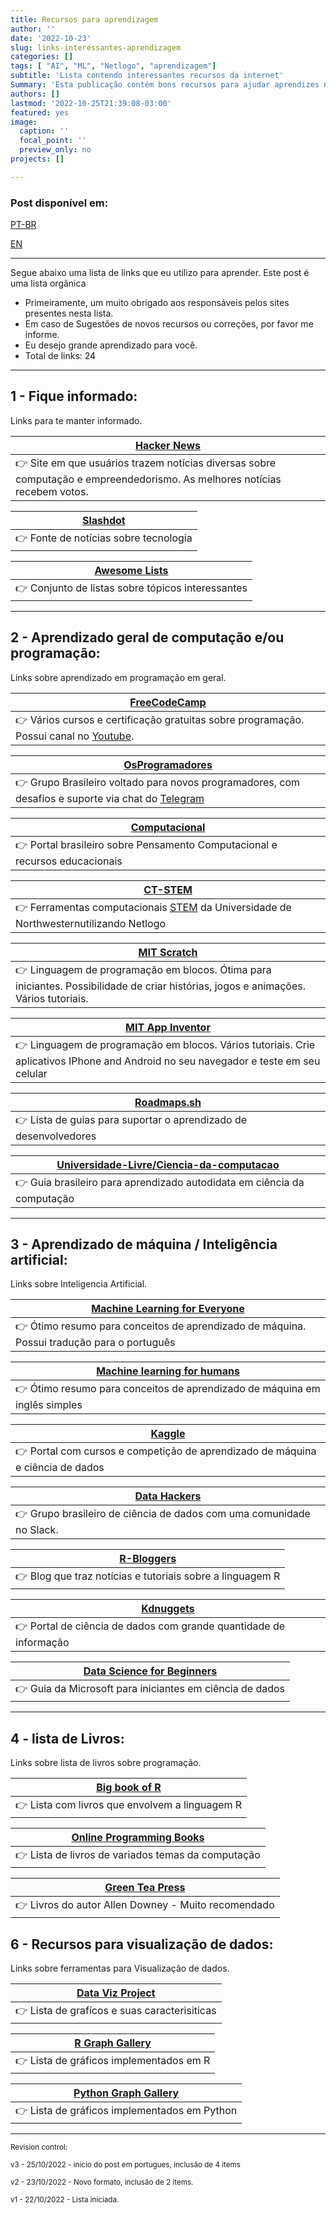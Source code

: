 ```yaml
---
title: Recursos para aprendizagem
author: ''
date: '2022-10-23'
slug: links-interessantes-aprendizagem
categories: []
tags: [ "AI", "ML", "Netlogo", "aprendizagem"]
subtitle: 'Lista contendo interessantes recursos da internet'
Summary: 'Esta publicação contém bons recursos para ajudar aprendizes novos e experientes'
authors: []
lastmod: '2022-10-25T21:39:08-03:00'
featured: yes
image:
  caption: ''
  focal_point: ''
  preview_only: no
projects: []

---
```


### Post disponível em:

[PT-BR](https://lgrando1.github.io/post/links-interessantes-aprendizagem/)

[EN](https://lgrando1.github.io/post/learning-resource-links/)
___ 
Segue abaixo uma lista de links que eu utilizo para aprender. Este post é uma lista orgânica
- Primeiramente, um muito obrigado aos responsáveis pelos sites presentes nesta lista.
- Em caso de Sugestões de novos recursos ou correções, por favor me informe.
- Eu desejo grande aprendizado para você.
- Total de links: 24


___

## 1 - Fique informado:
Links para te manter informado.

|  [Hacker News](https://news.ycombinator.com/) |
| ----------- |
| 👉  Site em que usuários trazem notícias diversas sobre computação e empreendedorismo. As melhores notícias recebem votos.|

| [Slashdot](https://slashdot.org/) |
| ----------- | 
| 👉   Fonte de notícias sobre tecnologia |

| [Awesome Lists](https://github.com/sindresorhus/awesome) |
| ----------- |
| 👉  Conjunto de listas sobre tópicos interessantes |
 

___

## 2 - Aprendizado geral de computação e/ou programação:
Links sobre aprendizado em programação em geral.

| [FreeCodeCamp](https://www.freecodecamp.org/) |
| -----------  |
| 👉  Vários cursos e certificação gratuitas sobre programação. Possui canal no [Youtube](https://www.youtube.com/c/Freecodecamp/videos).|

|  [OsProgramadores](https://osprogramadores.com/) |
| -----------  |
|👉  Grupo Brasileiro voltado para novos programadores, com desafios e suporte via chat do [Telegram](https://t.me/OsProgramadores)|

|  [Computacional](https://www.computacional.com.br/) |
| -----------  |
| 👉  Portal brasileiro sobre Pensamento Computacional e recursos educacionais |

|  [CT-STEM](https://ct-stem.northwestern.edu/) |
| -----------  |
| 👉  Ferramentas computacionais [STEM](https://pt.wikipedia.org/wiki/STEM) da Universidade de Northwesternutilizando Netlogo |
 
|  [MIT Scratch](https://scratch.mit.edu/) |
| ----------- | 
| 👉  Linguagem de programação em blocos. Ótima para iniciantes. Possibilidade de criar histórias, jogos e animações. Vários tutoriais. |

|  [MIT App Inventor](https://appinventor.mit.edu/) |
| ----------- | 
|  👉  Linguagem de programação em blocos. Vários tutoriais. Crie aplicativos IPhone and Android no seu navegador e teste em seu celular |

| [Roadmaps.sh](https://roadmap.sh/) |
| ----------- | 
|  👉  Lista de guias para suportar o aprendizado de desenvolvedores |

| [Universidade-Livre/Ciencia-da-computacao](https://github.com/Universidade-Livre/ciencia-da-computacao/) |
| ----------- |
| 👉  Guia brasileiro para aprendizado autodidata em ciência da computação |

___ 

## 3 - Aprendizado de máquina / Inteligência artificial:
Links sobre Inteligencia Artificial.

|  [Machine Learning for Everyone](https://vas3k.com/blog/machine_learning/)|
| ----------- | 
| 👉  Ótimo resumo para conceitos de aprendizado de máquina. Possui tradução para o português |

|  [Machine learning for humans](https://medium.com/machine-learning-for-humans/why-machine-learning-matters-6164faf1df12)|
| ----------- | 
| 👉  Ótimo resumo para conceitos de aprendizado de máquina em inglês simples  |

| [Kaggle](https://www.kaggle.com/) |
| ----------- | 
|  👉  Portal com cursos e competição de aprendizado de máquina e ciência de dados |

| [Data Hackers](https://www.datahackers.com.br) |
| ----------- |
| 👉  Grupo brasileiro de ciência de dados com uma comunidade no Slack.|

| [R-Bloggers](https://www.r-bloggers.com/) |
| ----------- |
| 👉  Blog que traz notícias e tutoriais sobre a linguagem R|

| [Kdnuggets](https://www.kdnuggets.com/) |
| ----------- |
| 👉  Portal de ciência de dados com grande quantidade de informação |

| [Data Science for Beginners](https://microsoft.github.io/Data-Science-For-Beginners/#/) |
| ----------- |
|  👉  Guia da Microsoft para iniciantes em ciência de dados |

___ 

## 4 - lista de Livros:
Links sobre lista de livros sobre programação.

| [Big book of R](https://www.bigbookofr.com/index.html) |
| ----------- |
| 👉  Lista com livros que envolvem a linguagem R |

| [Online Programming Books](https://www.onlineprogrammingbooks.com/) |
| ----------- |
| 👉  Lista de livros de variados temas da computação|

| [Green Tea Press](https://greenteapress.com/wp/) |
| ----------- |
| 👉  Livros do autor Allen Downey - Muito recomendado |


## 6 - Recursos para visualização de dados:
Links sobre ferramentas para Visualização de dados.

| [Data Viz Project](https://datavizproject.com) |
| ----------- |
| 👉  Lista de grafícos e suas caracterisiticas |

| [R Graph Gallery](https://r-graph-gallery.com) |
| ----------- |
| 👉  Lista de gráficos implementados em R |

| [Python Graph Gallery](https://www.python-graph-gallery.com) |
| ----------- |
| 👉  Lista de gráficos implementados em Python |

---

<sub> Revision control: <sub>

<sub>   v3 - 25/10/2022 - início do post em portugues, inclusão de 4 items <sub>

<sub>   v2 - 23/10/2022 - Novo formato, inclusão de 2 items. <sub>
 
<sub>   v1 - 22/10/2022 - Lista iniciada.  <sub>
